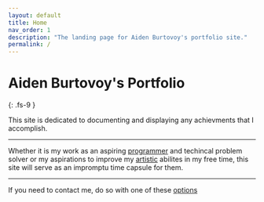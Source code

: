 ```yaml
---
layout: default
title: Home
nav_order: 1
description: "The landing page for Aiden Burtovoy's portfolio site."
permalink: /
---
```


# Aiden Burtovoy's Portfolio
{: .fs-9 }

This site is dedicated to documenting and displaying any achievments that I accomplish.

---

Whether it is my work as an aspiring [programmer](https://bucksly.github.io/docs/configuration/) and techincal problem solver or my aspirations to improve my [artistic](https://bucksly.github.io/docs/navigation-structure/) abilites in my free time, this site will serve as an impromptu time capsule for them.

---

If you need to contact me, do so with one of these [options](https://bucksly.github.io/docs/customization/)
